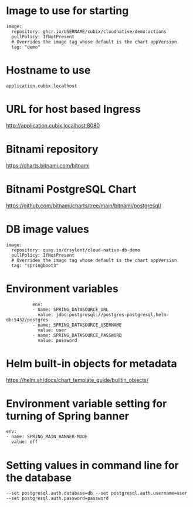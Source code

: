# Image to use for starting

```
image:
  repository: ghcr.io/USERNAME/cubix/cloudnative/demo:actions
  pullPolicy: IfNotPresent
  # Overrides the image tag whose default is the chart appVersion.
  tag: "demo"
```

# Hostname to use

```
application.cubix.localhost
```

# URL for host based Ingress

http://application.cubix.localhost:8080

# Bitnami repository

https://charts.bitnami.com/bitnami

# Bitnami PostgreSQL Chart

https://github.com/bitnami/charts/tree/main/bitnami/postgresql/

# DB image values

```
image:
  repository: quay.io/drsylent/cloud-native-db-demo
  pullPolicy: IfNotPresent
  # Overrides the image tag whose default is the chart appVersion.
  tag: "springboot3"
```

# Environment variables

```
          env:
          - name: SPRING_DATASOURCE_URL
            value: jdbc:postgresql://postgres-postgresql.helm-db:5432/postgres
          - name: SPRING_DATASOURCE_USERNAME
            value: user
          - name: SPRING_DATASOURCE_PASSWORD
            value: password
```

# Helm built-in objects for metadata

https://helm.sh/docs/chart_template_guide/builtin_objects/

# Environment variable setting for turning of Spring banner

```
env:
- name: SPRING_MAIN_BANNER-MODE
  value: off
```

# Setting values in command line for the database

```
--set postgresql.auth.database=db --set postgresql.auth.username=user --set postgresql.auth.password=password
```


